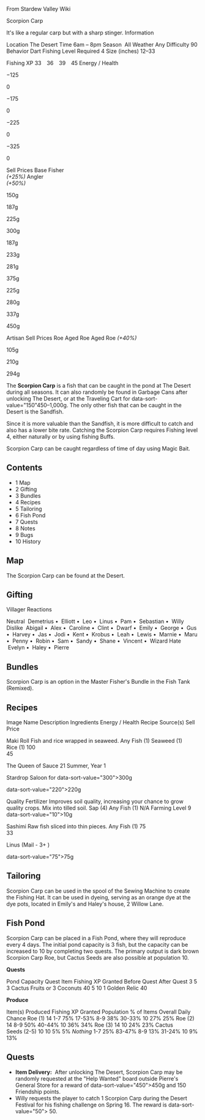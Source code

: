From Stardew Valley Wiki

Scorpion Carp

It's like a regular carp but with a sharp stinger. Information

Location The Desert Time 6am – 8pm Season  All Weather Any Difficulty 90 Behavior Dart Fishing Level Required 4 Size (inches) 12–33

Fishing XP 33    36    39    45 Energy / Health

−125

0

−175

0

−225

0

−325

0

Sell Prices Base Fisher  
*(+25%)* Angler  
*(+50%)*

150g

187g

225g

300g

187g

233g

281g

375g

225g

280g

337g

450g

Artisan Sell Prices Roe Aged Roe Aged Roe *(+40%)*

105g

210g

294g

The **Scorpion Carp** is a fish that can be caught in the pond at The Desert during all seasons. It can also randomly be found in Garbage Cans after unlocking The Desert, or at the Traveling Cart for data-sort-value="150"450–1,000g. The only other fish that can be caught in the Desert is the Sandfish.

Since it is more valuable than the Sandfish, it is more difficult to catch and also has a lower bite rate. Catching the Scorpion Carp requires Fishing level 4, either naturally or by using fishing Buffs.

Scorpion Carp can be caught regardless of time of day using Magic Bait.

## Contents

- 1 Map
- 2 Gifting
- 3 Bundles
- 4 Recipes
- 5 Tailoring
- 6 Fish Pond
- 7 Quests
- 8 Notes
- 9 Bugs
- 10 History

## Map

The Scorpion Carp can be found at the Desert.

## Gifting

Villager Reactions

Neutral  Demetrius •  Elliott •  Leo •  Linus •  Pam •  Sebastian •  Willy Dislike  Abigail •  Alex •  Caroline •  Clint •  Dwarf •  Emily •  George •  Gus •  Harvey •  Jas •  Jodi •  Kent •  Krobus •  Leah •  Lewis •  Marnie •  Maru •  Penny •  Robin •  Sam •  Sandy •  Shane •  Vincent •  Wizard Hate  Evelyn •  Haley •  Pierre

## Bundles

Scorpion Carp is an option in the Master Fisher's Bundle in the Fish Tank (Remixed).

## Recipes

Image Name Description Ingredients Energy / Health Recipe Source(s) Sell Price

Maki Roll Fish and rice wrapped in seaweed. Any Fish (1) Seaweed (1) Rice (1) 100  
45

The Queen of Sauce 21 Summer, Year 1

Stardrop Saloon for data-sort-value="300"&gt;300g

data-sort-value="220"&gt;220g

Quality Fertilizer Improves soil quality, increasing your chance to grow quality crops. Mix into tilled soil. Sap (4) Any Fish (1) N/A Farming Level 9 data-sort-value="10"&gt;10g

Sashimi Raw fish sliced into thin pieces. Any Fish (1) 75  
33

Linus (Mail - 3+ )

data-sort-value="75"&gt;75g

## Tailoring

Scorpion Carp can be used in the spool of the Sewing Machine to create the Fishing Hat. It can be used in dyeing, serving as an orange dye at the dye pots, located in Emily's and Haley's house, 2 Willow Lane.

## Fish Pond

Scorpion Carp can be placed in a Fish Pond, where they will reproduce every 4 days. The initial pond capacity is 3 fish, but the capacity can be increased to 10 by completing two quests. The primary output is dark brown Scorpion Carp Roe, but Cactus Seeds are also possible at population 10.

**Quests**

Pond Capacity Quest Item Fishing XP Granted Before Quest After Quest 3 5 3 Cactus Fruits or 3 Coconuts 40 5 10 1 Golden Relic 40

**Produce**

Item(s) Produced Fishing XP Granted Population % of Items Overall Daily Chance Roe (1) 14 1-7 75% 17-53% 8-9 38% 30-33% 10 27% 25% Roe (2) 14 8-9 50% 40-44% 10 36% 34% Roe (3) 14 10 24% 23% Cactus Seeds (2-5) 10 10 5% 5% *Nothing* 1-7 25% 83-47% 8-9 13% 31-24% 10 9% 13%

## Quests

- **Item Delivery:**  After unlocking The Desert, Scorpion Carp may be randomly requested at the "Help Wanted" board outside Pierre's General Store for a reward of data-sort-value="450"&gt;450g and 150 Friendship points.
- Willy requests the player to catch 1 Scorpion Carp during the Desert Festival for his fishing challenge on Spring 16. The reward is data-sort-value="50"&gt; 50.